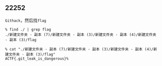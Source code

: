 ## 22252

`Githack`，然后找`flag`


```shell
% find ./ | grep flag 
./新建文件夹 - 副本 (7)/新建文件夹 - 副本 (3)/新建文件夹 - 副本 (4)/新建文件夹 - 副本 (3)/flag

% cat "./新建文件夹 - 副本 (7)/新建文件夹 - 副本 (3)/新建文件夹 - 副本 (4)/新建文件夹 - 副本 (3)/flag"
ACTF{.git_leak_is_dangerous}%                                                       
```

